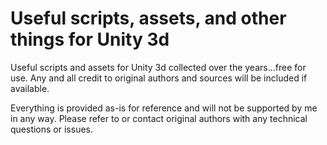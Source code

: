 Useful scripts, assets, and other things for Unity 3d
======================

Useful scripts and assets for Unity 3d collected over the years...free for use. Any and all credit to original authors and sources will be included if available.

Everything is provided as-is for reference and will not be supported by me in any way. Please refer to or contact original authors with any technical questions or issues.
